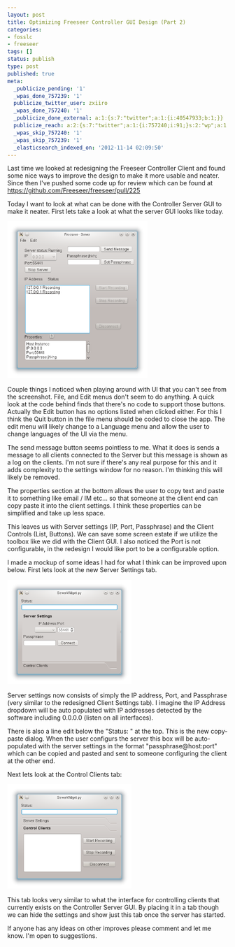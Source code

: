 ```yaml
---
layout: post
title: Optimizing Freeseer Controller GUI Design (Part 2)
categories:
- fosslc
- freeseer
tags: []
status: publish
type: post
published: true
meta:
  _publicize_pending: '1'
  _wpas_done_757239: '1'
  publicize_twitter_user: zxiiro
  _wpas_done_757240: '1'
  _publicize_done_external: a:1:{s:7:"twitter";a:1:{i:40547933;b:1;}}
  publicize_reach: a:2:{s:7:"twitter";a:1:{i:757240;i:91;}s:2:"wp";a:1:{i:0;i:1;}}
  _wpas_skip_757240: '1'
  _wpas_skip_757239: '1'
  _elasticsearch_indexed_on: '2012-11-14 02:09:50'
---
```

Last time we looked at redesigning the Freeseer Controller Client and found some nice ways to improve the design to make it more usable and neater. Since then I've pushed some code up for review which can be found at <a href="https://github.com/Freeseer/freeseer/pull/225">https://github.com/Freeseer/freeseer/pull/225</a>

Today I want to look at what can be done with the Controller Server GUI to make it neater. First lets take a look at what the server GUI looks like today.

<a href="/assets/blog/2012-11/server-01.png"><img class="img-responsive img-thumbnail" title="Current Controller Server GUI" alt="Current Controller Server GUI" src="/assets/blog/2012-11/server-01.png" height="359" width="320" /></a>

Couple things I noticed when playing around with UI that you can't see from the screenshot. File, and Edit menus don't seem to do anything. A quick look at the code behind finds that there's no code to support those buttons. Actually the Edit button has no options listed when clicked either. For this I think the Quit button in the file menu should be coded to close the app. The edit menu will likely change to a Language menu and allow the user to change languages of the UI via the menu.

The send message button seems pointless to me. What it does is sends a message to all clients connected to the Server but this message is shown as a log on the clients. I'm not sure if there's any real purpose for this and it adds complexity to the settings window for no reason. I'm thinking this will likely be removed.

The properties section at the bottom allows the user to copy text and paste it to something like email / IM etc... so that someone at the client end can copy paste it into the client settings. I think these properties can be simplified and take up less space.

This leaves us with Server settings (IP, Port, Passphrase) and the Client Controls (List, Buttons). We can save some screen estate if we utilize the toolbox like we did with the Client GUI. I also noticed the Port is not configurable, in the redesign I would like port to be a configurable option.

I made a mockup of some ideas I had for what I think can be improved upon below. First lets look at the new Server Settings tab.

<a href="/assets/blog/2012-11/server-02.png"><img class="img-responsive img-thumbnail" title="Server Settings" alt="Server Settings" src="/assets/blog/2012-11/server-02.png" height="239" width="284" /></a>

Server settings now consists of simply the IP address, Port, and Passphrase (very similar to the redesigned Client Settings tab). I imagine the IP Address dropdown will be auto populated with IP addresses detected by the software including 0.0.0.0 (listen on all interfaces).

There is also a line edit below the "Status: " at the top. This is the new copy-paste dialog. When the user configurs the server this box will be auto-populated with the server settings in the format "passphrase@host:port" which can be copied and pasted and sent to someone configuring the client at the other end.

Next lets look at the Control Clients tab:

<a href="/assets/blog/2012-11/server-03.png"><img class="img-responsive img-thumbnail" title="Control Clients" alt="Control Clients" src="/assets/blog/2012-11/server-03.png" height="239" width="284" /></a>

This tab looks very similar to what the interface for controlling clients that currently exists on the Controller Server GUI. By placing it in a tab though we can hide the settings and show just this tab once the server has started.

If anyone has any ideas on other improves please comment and let me know. I'm open to suggestions.
